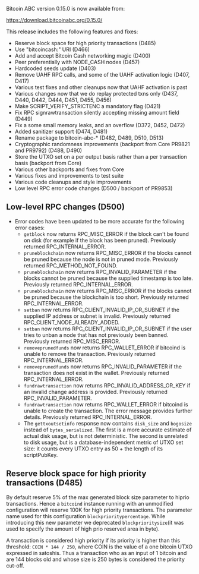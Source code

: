Bitcoin ABC version 0.15.0 is now available from:

  <https://download.bitcoinabc.org/0.15.0/>

This release includes the following features and fixes:

- Reserve block space for high priority transactions (D485)
- Use "bitcoincash:" URI (D466)
- Add and accept Bitcoin Cash networking magic (D400)
- Peer preferentially with NODE_CASH nodes (D457)
- Hardcoded seeds update (D403)
- Remove UAHF RPC calls, and some of the UAHF activation logic (D407, D417)
- Various test fixes and other cleanups now that UAHF activation is past
- Various changes now that we do replay protected txns only (D437, D440, D442, D444, D451, D455, D456)
- Make SCRIPT_VERIFY_STRICTENC a mandatory flag (D421)
- Fix RPC signrawtransaction silently accepting missing amount field (D449)
- Fix a some small memory leaks, and an overflow (D372, D452, D472)
- Added sanitizer support (D474, D481)
- Rename package to bitcoin-abc-* (D482, D489, D510, D513)
- Cryptographic randomness improvements (backport from Core PR9821 and PR9792) (D488, D490)
- Store the UTXO set on a per output basis rather than a per transaction basis (backport from Core)
- Various other backports and fixes from Core
- Various fixes and improvements to test suite
- Various code cleanups and style improvements
- Low level RPC error code changes (D500 / backport of PR9853)

Low-level RPC changes (D500)
----------------------------

- Error codes have been updated to be more accurate for the following error cases:
  - `getblock` now returns RPC_MISC_ERROR if the block can't be found on disk (for
  example if the block has been pruned). Previously returned RPC_INTERNAL_ERROR.
  - `pruneblockchain` now returns RPC_MISC_ERROR if the blocks cannot be pruned
  because the node is not in pruned mode. Previously returned RPC_METHOD_NOT_FOUND.
  - `pruneblockchain` now returns RPC_INVALID_PARAMETER if the blocks cannot be pruned
  because the supplied timestamp is too late. Previously returned RPC_INTERNAL_ERROR.
  - `pruneblockchain` now returns RPC_MISC_ERROR if the blocks cannot be pruned
  because the blockchain is too short. Previously returned RPC_INTERNAL_ERROR.
  - `setban` now returns RPC_CLIENT_INVALID_IP_OR_SUBNET if the supplied IP address
  or subnet is invalid. Previously returned RPC_CLIENT_NODE_ALREADY_ADDED.
  - `setban` now returns RPC_CLIENT_INVALID_IP_OR_SUBNET if the user tries to unban
  a node that has not previously been banned. Previously returned RPC_MISC_ERROR.
  - `removeprunedfunds` now returns RPC_WALLET_ERROR if bitcoind is unable to remove
  the transaction. Previously returned RPC_INTERNAL_ERROR.
  - `removeprunedfunds` now returns RPC_INVALID_PARAMETER if the transaction does not
  exist in the wallet. Previously returned RPC_INTERNAL_ERROR.
  - `fundrawtransaction` now returns RPC_INVALID_ADDRESS_OR_KEY if an invalid change
  address is provided. Previously returned RPC_INVALID_PARAMETER.
  - `fundrawtransaction` now returns RPC_WALLET_ERROR if bitcoind is unable to create
  the transaction. The error message provides further details. Previously returned
  RPC_INTERNAL_ERROR.
  - The `gettxoutsetinfo` response now contains `disk_size` and `bogosize` instead of
    `bytes_serialized`. The first is a more accurate estimate of actual disk usage, but
    is not deterministic. The second is unrelated to disk usage, but is a
    database-independent metric of UTXO set size: it counts every UTXO entry as 50 + the
    length of its scriptPubKey.

Reserve block space for high priority transactions (D485)
---------------------------------------------------------

By default reserve 5% of the max generated block size parameter to hiprio transactions.
Hence a `bitcoind` instance running with an unmodified configuration will reserve 100K
for high priority transactions. The parameter name used for this configuration
`blockprioritypercentage`. While introducing this new parameter we deprecated
`blockprioritysize`(it was used to specify the amount of high prio reserved area in byte).

A transaction is considered high priority if its priority is higher than this threshold: `COIN * 144 / 250`,
where COIN is the value of a one bitcoin UTXO expressed in satoshis. Thus a transaction
who as an input of 1 bitcoin and are 144 blocks old and whose size is 250 bytes is considered
the priority cut-off.
